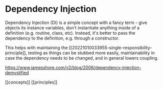 # Dependency Injection

Dependency Injection (DI) is a simple concept with a fancy term - give objects its instance variables, don't instantiate anything inside of a definition (e.g. routine, class, etc). Instead, it's better to pass the dependency to the definition, e.g. through a constructor.

This helps with maintaining the [[20221010033955-single-responsibility-principle]], testing as things can be stubbed more easily, maintainability in case the dependency needs to be changed, and in general lowers coupling.

https://www.jamesshore.com/v2/blog/2006/dependency-injection-demystified

[[concepts]]
[[principles]]